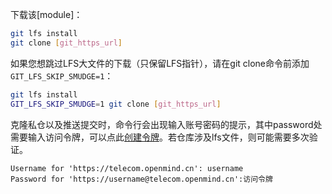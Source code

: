 下载该[module]：

```bash
git lfs install
git clone [git_https_url]
```

如果您想跳过LFS大文件的下载（只保留LFS指针），请在git clone命令前添加`GIT_LFS_SKIP_SMUDGE=1`：

```bash
git lfs install
GIT_LFS_SKIP_SMUDGE=1 git clone [git_https_url]
```

克隆私仓以及推送提交时，命令行会出现输入账号密码的提示，其中password处需要输入访问令牌，可以点此[创建令牌](/my/tokens)。若仓库涉及lfs文件，则可能需要多次验证。

```
Username for 'https://telecom.openmind.cn': username
Password for 'https://username@telecom.openmind.cn':访问令牌
```
